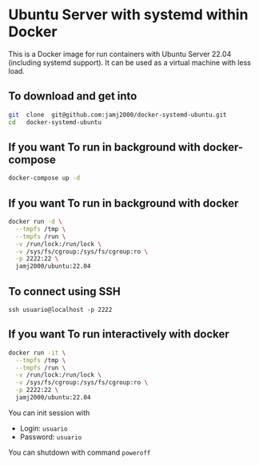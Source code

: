 # Ubuntu Server with systemd within Docker

This is a Docker image for run containers with Ubuntu Server 22.04 (including systemd support).
It can be used as a virtual machine with less load.


## To download and get into

```sh
git  clone  git@github.com:jamj2000/docker-systemd-ubuntu.git
cd   docker-systemd-ubuntu
```

## If you want To run in background with docker-compose

```sh
docker-compose up -d
```

## If you want To run in background with docker

```sh
docker run -d \
  --tmpfs /tmp \
  --tmpfs /run \
  -v /run/lock:/run/lock \
  -v /sys/fs/cgroup:/sys/fs/cgroup:ro \
  -p 2222:22 \
  jamj2000/ubuntu:22.04
```

## To connect using SSH

```ssh
ssh usuario@localhost -p 2222
```


## If you want To run interactively with docker

```sh
docker run -it \
  --tmpfs /tmp \
  --tmpfs /run \
  -v /run/lock:/run/lock \
  -v /sys/fs/cgroup:/sys/fs/cgroup:ro \
  -p 2222:22 \
  jamj2000/ubuntu:22.04
```

You can init session with 
- Login: `usuario`
- Password: `usuario`

You can shutdown with command `poweroff`


